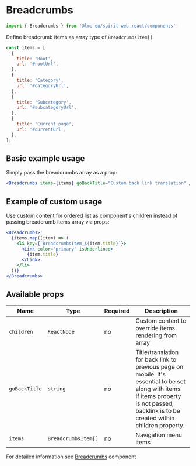 # Breadcrumbs

```jsx
import { Breadcrumbs } from '@lmc-eu/spirit-web-react/components';
```

Define breadcrumb items as array type of `BreadcrumbsItem[]`.

```jsx
const items = [
  {
    title: 'Root',
    url: '#rootUrl',
  },
  {
    title: 'Category',
    url: '#categoryUrl',
  },
  {
    title: 'Subcategory',
    url: '#subcategoryUrl',
  },
  {
    title: 'Current page',
    url: '#currentUrl',
  },
];
```

## Basic example usage

Simply pass the breadcrumbs array as a prop:

```jsx
<Breadcrumbs items={items} goBackTitle="Custom back link translation" />
```

## Example of custom usage

Use custom content for ordered list as component's children instead of passing breadcrumb items array via props:

```jsx
<Breadcrumbs>
  {items.map((item) => (
    <li key={`BreadcrumbsItem_${item.title}`}>
      <Link color="primary" isUnderlined>
        {item.title}
      </Link>
    </li>
  ))}
</Breadcrumbs>
```

## Available props

| Name          | Type                | Required | Description                                                                                                                                                                                 |
| ------------- | ------------------- | -------- | ------------------------------------------------------------------------------------------------------------------------------------------------------------------------------------------- |
| `children`    | `ReactNode`         | no       | Custom content to override items rendering from array                                                                                                                                       |
| `goBackTitle` | `string`            | no       | Title/translation for back link to previous page on mobile. It's essential to be set along with items. If items property is not passed, backlink is to be created within children property. |
| `items`       | `BreadcrumbsItem[]` | no       | Navigation menu items                                                                                                                                                                       |

For detailed information see [Breadcrumbs](https://github.com/lmc-eu/spirit-design-system/blob/main/packages/web/src/components/Breadcrumbs/README.md) component
